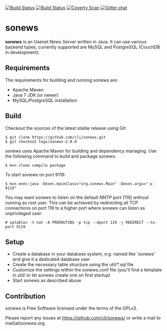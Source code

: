 [![Build Status](https://travis-ci.org/cli/sonews.svg?branch=master)](https://travis-ci.org/cli/sonews)
[![Build Status](http://anhalter.lins.me:26405/buildStatus/icon?job=sonews)](http://anhalter.lins.me:26405/job/sonews/)
[![Coverty Scan](https://scan.coverity.com/projects/2030/badge.svg)](https://scan.coverity.com/projects/2030)
[![Gitter chat](https://badges.gitter.im/cli/sonews.png)](https://gitter.im/cli/sonews)

sonews
======

**sonews** is an Usenet News Server written in Java. It can use various 
backend types, currently supported are MySQL and PostgreSQL (CouchDB in development).

Requirements
------------

The requirements for building and running sonews are:

* Apache Maven
* Java 7 JDK (or newer)
* MySQL/PostgreSQL installation

Build
-----

Checkout the sources of the latest stable release using Git:

    $ git clone https://github.com/cli/sonews.git
    $ git checkout tags/sonews-2.0.0

sonews uses Apache Maven for building and dependency managing.
Use the following command to build and package sonews:

    $ mvn clean compile package


To start sonews on port 9119:

    $ mvn exec:java -Dexec.mainClass="org.sonews.Main" -Dexec.args="-p 9119"

You may want sonews to listen on the default NNTP port (119) without running as
root user. This can be achieved by redirecting all TCP connections on port 119
to a higher port where sonews can listen as unprivileged user:

 	# iptables -t nat -A PREROUTING -p tcp --dport 119 -j REDIRECT --to-port 9119

Setup
-----

* Create a database in your database system, e.g. named like 'sonews' and give it a
  dedicated database user
* Create the necessary table structure using the util/*.sql file
* Customize the settings within the sonews.conf file (you'll find a template in util/
  or let sonews create one on first startup)
* Start sonews as described above

Contribution
-------------

sonews is Free Software licensed under the terms of the GPLv3.

Please report any issues at https://github.com/cli/sonews/ or write a mail to
mail(at)sonews.org. 
